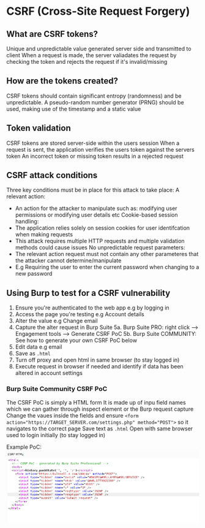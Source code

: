 # CSRF (Cross-Site Request Forgery)
## What are CSRF tokens?
Unique and unpredictable value generated server side and transmitted to client
When a request is made, the server valiadates the request by checking the token and rejects the request if it's invalid/missing

## How are the tokens created?
CSRF tokens should contain significant entropy (randomness) and be unpredictable.
A pseudo-random number generator (PRNG) should be used, making use of the timestamp and a static value

## Token validation
CSRF tokens are stored server-side within the users session
When a request is sent, the application verifies the users token against the servers token
An incorrect token or missing token results in a rejected request

## CSRF attack conditions
Three key conditions must be in place for this attack to take place:
A relevant action:
  - An action for the attacker to manipulate such as: modifying user permissions or modifying user details etc
Cookie-based session handling:
  - The application relies solely on session cookies for user identifcation when making requests
  - This attack requires multiple HTTP requests and multiple validation methods could cause issues
No unpredictable request parameters:
  - The relevant action request must not contain any other parameteres that the attacker cannot determine/manipulate
  - E.g Requiring the user to enter the current password when changing to a new password

## Using Burp to test for a CSRF vulnerability
1. Ensure you're authenticated to the web app e.g by logging in
2. Access the page you're testing e.g Account details
3. Alter the value e.g Change email
4. Capture the alter request in Burp Suite
5a. Burp Suite PRO: right click --> Engagement tools --> Generate CSRF PoC
5b. Burp Suite COMMUNITY: See how to generate your own CSRF PoC below 
6. Edit data e.g email
7. Save as `.html`
8. Turn off proxy and open html in same browser (to stay logged in)
9. Execute request in browser if needed and identify if data has been altered in account settings

### Burp Suite Community CSRF PoC
The CSRF PoC is simply a HTML form
It is made up of inpu field names which we can gather through inspect element or the Burp request capture
Change the vaues inside the fields and ensure `<form action="https://TARGET_SERVER.com/settings.php" method="POST">` so it navigates to the correct page
Save text as `.html`
Open with same browser used to login initially (to stay logged in)

Example PoC:
![CSRF_PoC](https://github.com/HNTLY/CyberBank/blob/master/Images/BurpCSRF_PoC.png)


